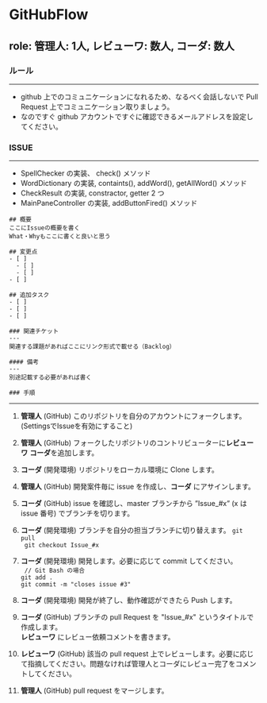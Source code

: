 # GitHubFlow  
  
## role: **管理人:** 1人, **レビューワ:** 数人, **コーダ:** 数人  

### ルール 
---- 
* github 上でのコミュニケーションになれるため、なるべく会話しないで Pull Request 上でコミュニケーション取りましょう。  
* なのですぐ github アカウントですぐに確認できるメールアドレスを設定してください。  
  
  
### ISSUE  
----   
* SpellChecker の実装、 check() メソッド    
* WordDictionary の実装, containts(), addWord(), getAllWord() メソッド
* CheckResult の実装, constractor, getter 2 つ  
* MainPaneController の実装, addButtonFired()  メソッド

```
## 概要
ここにIssueの概要を書く
What・Whyもここに書くと良いと思う
 
## 変更点
- [ ]
  - [ ]
  - [ ]
- [ ]
 
## 追加タスク
- [ ]
- [ ]
- [ ]
 
### 関連チケット
---
関連する課題があればここにリンク形式で載せる（Backlog）
 
#### 備考
---
別途記載する必要があれば書く

### 手順
```
---- 
1. **管理人** (GitHub) このリポジトリを自分のアカウントにフォークします。(SettingsでIssueを有効にすること)  
2. **管理人** (GitHub) フォークしたリポジトリのコントリビューターに**レビューワ** **コーダ**を追加します。  
3. **コーダ** (開発環境) リポジトリをローカル環境に Clone します。
3. **管理人** (GitHub) 開発案件毎に issue を作成し、**コーダ** にアサインします。  
4. **コーダ** (GitHub) issue を確認し、master ブランチから ”Issue_#x” (x は issue 番号) でブランチを切ります。
5. **コーダ** (開発環境) ブランチを自分の担当ブランチに切り替えます。 
  ``` git pull ```  
  ``` git checkout Issue_#x```  

6. **コーダ** (開発環境) 開発します。必要に応じて commit してください。  
  ``` // Git Bash の場合```  
  ``` git add . ```  
  ``` git commit -m "closes issue #3" ```  

7. **コーダ** (開発環境) 開発が終了し、動作確認ができたら Push します。  
8. **コーダ** (GitHub) ブランチの pull Request を "Issue_#x" というタイトルで作成します。  
**レビューワ** にレビュー依頼コメントを書きます。  
9. **レビューワ** (GitHub) 該当の pull request 上でレビューします。必要に応じて指摘してください。問題なければ管理人とコーダにレビュー完了をコメントしてください。  
10. **管理人** (GitHub) pull request をマージします。  
